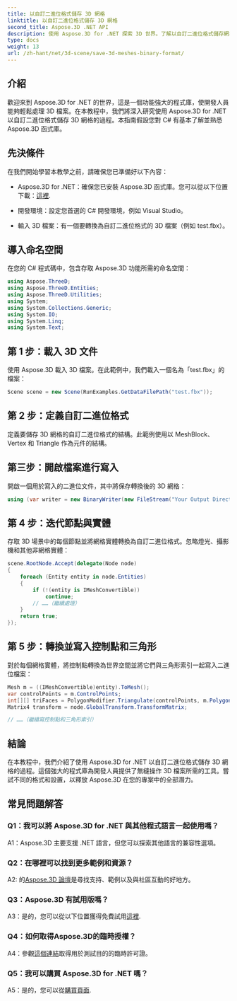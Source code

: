 ```yaml
---
title: 以自訂二進位格式儲存 3D 網格
linktitle: 以自訂二進位格式儲存 3D 網格
second_title: Aspose.3D .NET API
description: 使用 Aspose.3D for .NET 探索 3D 世界。了解以自訂二進位格式儲存網格。
type: docs
weight: 13
url: /zh-hant/net/3d-scene/save-3d-meshes-binary-format/
---
```

## 介紹

歡迎來到 Aspose.3D for .NET 的世界，這是一個功能強大的程式庫，使開發人員能夠輕鬆處理 3D 檔案。在本教程中，我們將深入研究使用 Aspose.3D for .NET 以自訂二進位格式儲存 3D 網格的過程。本指南假設您對 C# 有基本了解並熟悉 Aspose.3D 函式庫。

## 先決條件

在我們開始學習本教學之前，請確保您已準備好以下內容：

-  Aspose.3D for .NET：確保您已安裝 Aspose.3D 函式庫。您可以從以下位置下載：[這裡](https://releases.aspose.com/3d/net/).

- 開發環境：設定您首選的 C# 開發環境，例如 Visual Studio。

- 輸入 3D 檔案：有一個要轉換為自訂二進位格式的 3D 檔案（例如 test.fbx）。

## 導入命名空間

在您的 C# 程式碼中，包含存取 Aspose.3D 功能所需的命名空間：

```csharp
using Aspose.ThreeD;
using Aspose.ThreeD.Entities;
using Aspose.ThreeD.Utilities;
using System;
using System.Collections.Generic;
using System.IO;
using System.Linq;
using System.Text;
```

## 第 1 步：載入 3D 文件

使用 Aspose.3D 載入 3D 檔案。在此範例中，我們載入一個名為「test.fbx」的檔案：

```csharp
Scene scene = new Scene(RunExamples.GetDataFilePath("test.fbx"));
```

## 第 2 步：定義自訂二進位格式

定義要儲存 3D 網格的自訂二進位格式的結構。此範例使用以 MeshBlock、Vertex 和 Triangle 作為元件的結構。

## 第三步：開啟檔案進行寫入

開啟一個用於寫入的二進位文件，其中將保存轉換後的 3D 網格：

```csharp
using (var writer = new BinaryWriter(new FileStream("Your Output Directory" + "Save3DMeshesInCustomBinaryFormat_out", FileMode.Create, FileAccess.Write)))
```

## 第 4 步：迭代節點與實體

存取 3D 場景中的每個節點並將網格實體轉換為自訂二進位格式。忽略燈光、攝影機和其他非網格實體：

```csharp
scene.RootNode.Accept(delegate(Node node)
{
    foreach (Entity entity in node.Entities)
    {
        if (!(entity is IMeshConvertible))
            continue;
        // ……（繼續處理）
    }
    return true;
});
```

## 第 5 步：轉換並寫入控制點和三角形

對於每個網格實體，將控制點轉換為世界空間並將它們與三角形索引一起寫入二進位檔案：

```csharp
Mesh m = ((IMeshConvertible)entity).ToMesh();
var controlPoints = m.ControlPoints;
int[][] triFaces = PolygonModifier.Triangulate(controlPoints, m.Polygons);
Matrix4 transform = node.GlobalTransform.TransformMatrix;

// ……（繼續寫控制點和三角形索引）
```

## 結論

在本教程中，我們介紹了使用 Aspose.3D for .NET 以自訂二進位格式儲存 3D 網格的過程。這個強大的程式庫為開發人員提供了無縫操作 3D 檔案所需的工具。嘗試不同的格式和設置，以釋放 Aspose.3D 在您的專案中的全部潛力。

## 常見問題解答

### Q1：我可以將 Aspose.3D for .NET 與其他程式語言一起使用嗎？

A1：Aspose.3D 主要支援 .NET 語言，但您可以探索其他語言的兼容性選項。

### Q2：在哪裡可以找到更多範例和資源？

 A2: 的[Aspose.3D 論壇](https://forum.aspose.com/c/3d/18)是尋找支持、範例以及與社區互動的好地方。

### Q3：Aspose.3D 有試用版嗎？

 A3：是的，您可以從以下位置獲得免費試用[這裡](https://releases.aspose.com/).

### Q4：如何取得Aspose.3D的臨時授權？

 A4：參觀[這個連結](https://purchase.aspose.com/temporary-license/)取得用於測試目的的臨時許可證。

### Q5：我可以購買 Aspose.3D for .NET 嗎？

 A5：是的，您可以從[購買頁面](https://purchase.aspose.com/buy).